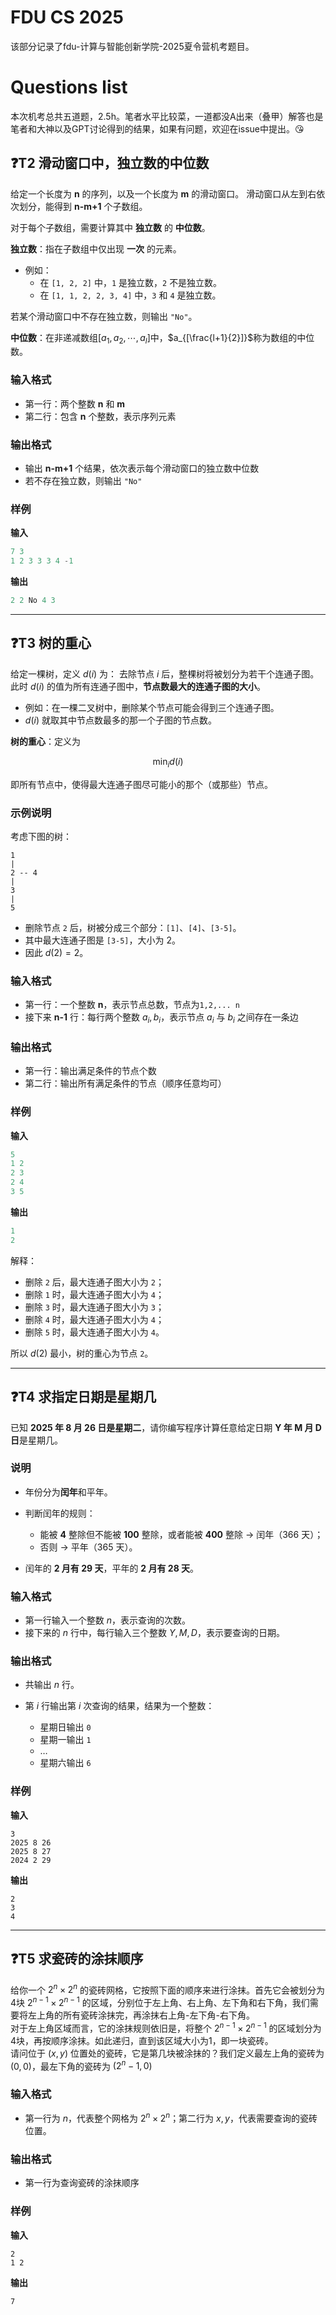 # FDU CS 2025
该部分记录了fdu-计算与智能创新学院-2025夏令营机考题目。

# Questions list
本次机考总共五道题，2.5h。笔者水平比较菜，一道都没A出来（叠甲）解答也是笔者和大神以及GPT讨论得到的结果，如果有问题，欢迎在issue中提出。😘

## ❓T2 滑动窗口中，独立数的中位数

给定一个长度为 **n** 的序列，以及一个长度为 **m** 的滑动窗口。
滑动窗口从左到右依次划分，能得到 **n-m+1** 个子数组。

对于每个子数组，需要计算其中 **独立数** 的 **中位数**。  

**独立数**：指在子数组中仅出现 **一次** 的元素。

- 例如：
    - 在 `[1, 2, 2]` 中，`1` 是独立数，`2` 不是独立数。
    - 在 `[1, 1, 2, 2, 3, 4]` 中，`3` 和 `4` 是独立数。

若某个滑动窗口中不存在独立数，则输出 `"No"`。

**中位数**：在非递减数组[$a_1, a_2, \cdots, a_l$]中，$a_{[\frac{l+1}{2}]}$称为数组的中位数。


### 输入格式

* 第一行：两个整数 **n** 和 **m**
* 第二行：包含 **n** 个整数，表示序列元素


### 输出格式

* 输出 **n-m+1** 个结果，依次表示每个滑动窗口的独立数中位数
* 若不存在独立数，则输出 `"No"`

### 样例
**输入**
```C++
7 3
1 2 3 3 3 4 -1
```
**输出**
```C++
2 2 No 4 3
```

---



## ❓T3 树的重心

给定一棵树，定义 $d(i)$ 为：
去除节点 $i$ 后，整棵树将被划分为若干个连通子图。此时 $d(i)$ 的值为所有连通子图中，**节点数最大的连通子图的大小**。

* 例如：在一棵二叉树中，删除某个节点可能会得到三个连通子图。
* $d(i)$ 就取其中节点数最多的那一个子图的节点数。

**树的重心**：定义为

$$
\min_i d(i)
$$

即所有节点中，使得最大连通子图尽可能小的那个（或那些）节点。


### 示例说明

考虑下图的树：

```
1  
|  
2 -- 4  
|  
3
|
5
```

* 删除节点 `2` 后，树被分成三个部分：`[1]`、`[4]`、`[3-5]`。
* 其中最大连通子图是 `[3-5]`，大小为 2。
* 因此 $d(2) = 2$。


### 输入格式

* 第一行：一个整数 **n**，表示节点总数，节点为`1,2,... n`
* 接下来 **n-1** 行：每行两个整数 $a_i, b_i$，表示节点 $a_i$ 与 $b_i$ 之间存在一条边


### 输出格式

* 第一行：输出满足条件的节点个数
* 第二行：输出所有满足条件的节点（顺序任意均可）


### 样例

**输入**

```C++
5
1 2
2 3
2 4
3 5
```

**输出**

```C++
1
2
```

解释：

* 删除 `2` 后，最大连通子图大小为 `2`；
* 删除 `1` 时，最大连通子图大小为 `4`；
* 删除 `3` 时，最大连通子图大小为 `3`；
* 删除 `4` 时，最大连通子图大小为 `4`；
* 删除 `5` 时，最大连通子图大小为 `4`。

所以 $d(2)$ 最小，树的重心为节点 `2`。

---



## ❓T4 求指定日期是星期几

已知 **2025 年 8 月 26 日是星期二**，请你编写程序计算任意给定日期 **Y 年 M 月 D 日**是星期几。

### 说明

* 年份分为**闰年**和平年。
* 判断闰年的规则：

  * 能被 **4** 整除但不能被 **100** 整除，或者能被 **400** 整除 → 闰年（366 天）；
  * 否则 → 平年（365 天）。
* 闰年的 **2 月有 29 天**，平年的 **2 月有 28 天**。

### 输入格式

* 第一行输入一个整数 $n$，表示查询的次数。
* 接下来的 $n$ 行中，每行输入三个整数 $Y, M, D$，表示要查询的日期。

### 输出格式

* 共输出 $n$ 行。
* 第 $i$ 行输出第 $i$ 次查询的结果，结果为一个整数：

  * 星期日输出 `0`
  * 星期一输出 `1`
  * …
  * 星期六输出 `6`


### 样例
**输入**
```
3
2025 8 26
2025 8 27
2024 2 29
```

**输出**

```
2
3
4
```

---


## ❓T5 求瓷砖的涂抹顺序
给你一个 $2^n \times 2^n$ 的瓷砖网格，它按照下面的顺序来进行涂抹。首先它会被划分为4块 $2^{n-1}\times 2^{n-1}$ 的区域，分别位于左上角、右上角、左下角和右下角，我们需要将左上角的所有瓷砖涂抹完，再涂抹右上角-左下角-右下角。  
对于左上角区域而言，它的涂抹规则依旧是，将整个 $2^{n-1}\times 2^{n-1}$ 的区域划分为4块，再按顺序涂抹。如此递归，直到该区域大小为1，即一块瓷砖。  
请问位于 $(x,y)$ 位置处的瓷砖，它是第几块被涂抹的？我们定义最左上角的瓷砖为 $(0,0)$，最左下角的瓷砖为 $(2^n-1,0)$  

### 输入格式

* 第一行为 $n$，代表整个网格为 $2^n \times 2^n$；第二行为 $x,y$，代表需要查询的瓷砖位置。

### 输出格式

* 第一行为查询瓷砖的涂抹顺序

### 样例
**输入**
```
2
1 2
```

**输出**
```
7
```





